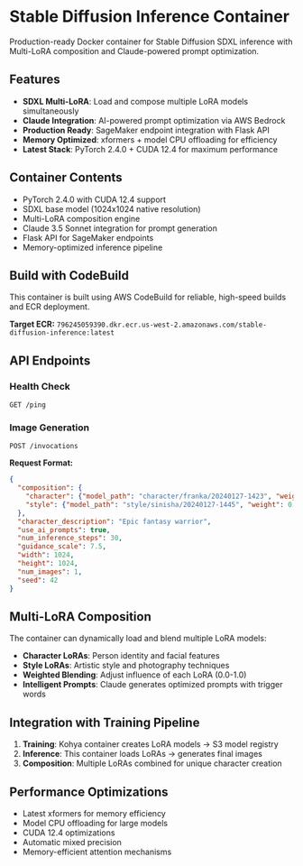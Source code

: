 # Stable Diffusion Inference Container

Production-ready Docker container for Stable Diffusion SDXL inference with Multi-LoRA composition and Claude-powered prompt optimization.

## Features

- **SDXL Multi-LoRA**: Load and compose multiple LoRA models simultaneously
- **Claude Integration**: AI-powered prompt optimization via AWS Bedrock
- **Production Ready**: SageMaker endpoint integration with Flask API
- **Memory Optimized**: xformers + model CPU offloading for efficiency
- **Latest Stack**: PyTorch 2.4.0 + CUDA 12.4 for maximum performance

## Container Contents

- PyTorch 2.4.0 with CUDA 12.4 support
- SDXL base model (1024x1024 native resolution)
- Multi-LoRA composition engine
- Claude 3.5 Sonnet integration for prompt generation
- Flask API for SageMaker endpoints
- Memory-optimized inference pipeline

## Build with CodeBuild

This container is built using AWS CodeBuild for reliable, high-speed builds and ECR deployment.

**Target ECR:** `796245059390.dkr.ecr.us-west-2.amazonaws.com/stable-diffusion-inference:latest`

## API Endpoints

### Health Check
```
GET /ping
```

### Image Generation
```
POST /invocations
```

**Request Format:**
```json
{
  "composition": {
    "character": {"model_path": "character/franka/20240127-1423", "weight": 1.0},
    "style": {"model_path": "style/sinisha/20240127-1445", "weight": 0.8}
  },
  "character_description": "Epic fantasy warrior",
  "use_ai_prompts": true,
  "num_inference_steps": 30,
  "guidance_scale": 7.5,
  "width": 1024,
  "height": 1024,
  "num_images": 1,
  "seed": 42
}
```

## Multi-LoRA Composition

The container can dynamically load and blend multiple LoRA models:

- **Character LoRAs**: Person identity and facial features
- **Style LoRAs**: Artistic style and photography techniques
- **Weighted Blending**: Adjust influence of each LoRA (0.0-1.0)
- **Intelligent Prompts**: Claude generates optimized prompts with trigger words

## Integration with Training Pipeline

1. **Training**: Kohya container creates LoRA models → S3 model registry
2. **Inference**: This container loads LoRAs → generates final images
3. **Composition**: Multiple LoRAs combined for unique character creation

## Performance Optimizations

- Latest xformers for memory efficiency
- Model CPU offloading for large models
- CUDA 12.4 optimizations
- Automatic mixed precision
- Memory-efficient attention mechanisms